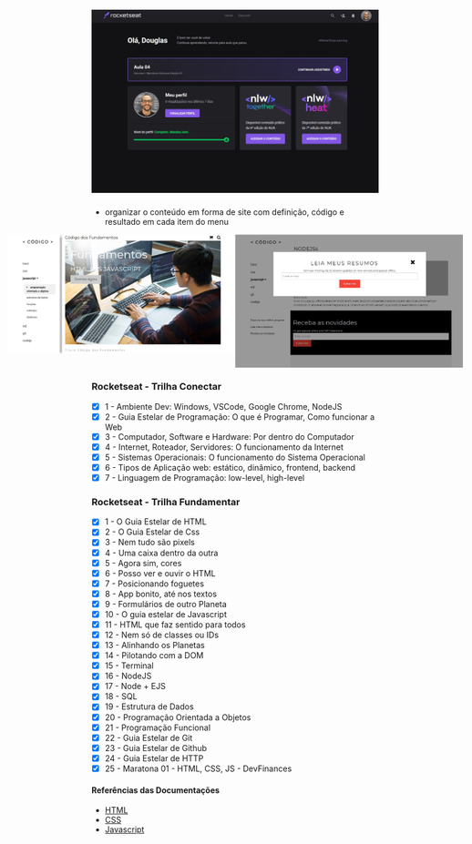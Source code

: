 <h1 align="center">
    <img alt="Rocketseat Discover" src=".github/rocketseat.jpg" />	
</h1>

- organizar o conteúdo em forma de site com definição, código e resultado em cada item do menu

<p align="center" style="display: flex; align-items: flex-start; justify-content: center;"> 
  <img alt="RocketseatDiscover" title="#RocketseatDiscover" src="./.github/rocketseat-1.jpg" width="400px"> 
  <img alt="RocketseatDiscover" title="#RocketseatDiscover" src="./.github/rocketseat-2.jpg" width="400px"> 
</p> 

### Rocketseat - Trilha Conectar
- [x] 1 - Ambiente Dev: Windows, VSCode, Google Chrome, NodeJS
- [x] 2 - Guia Estelar de Programação: O que é Programar, Como funcionar a Web
- [x] 3 - Computador, Software e Hardware: Por dentro do Computador
- [x] 4 - Internet, Roteador, Servidores: O funcionamento da Internet
- [x] 5 - Sistemas Operacionais: O funcionamento do Sistema Operacional
- [x] 6 - Tipos de Aplicação web: estático, dinâmico, frontend, backend
- [x] 7 - Linguagem de Programação: low-level, high-level

### Rocketseat - Trilha Fundamentar 
- [x] 1 - O Guia Estelar de HTML 
- [x] 2 - O Guia Estelar de Css 
- [x] 3 - Nem tudo são pixels
- [x] 4 - Uma caixa dentro da outra
- [x] 5 - Agora sim, cores
- [x] 6 - Posso ver e ouvir o HTML
- [x] 7 - Posicionando foguetes
- [x] 8 - App bonito, até nos textos
- [x] 9 - Formulários de outro Planeta
- [x] 10 - O guia estelar de Javascript 
- [x] 11 - HTML que faz sentido para todos
- [x] 12 - Nem só de classes ou IDs 
- [x] 13 - Alinhando os Planetas
- [x] 14 - Pilotando com a DOM
- [x] 15 - Terminal
- [x] 16 - NodeJS
- [x] 17 - Node + EJS
- [x] 18 - SQL
- [x] 19 - Estrutura de Dados
- [x] 20 - Programação Orientada a Objetos 
- [x] 21 - Programação Funcional
- [x] 22 - Guia Estelar de Git
- [x] 23 - Guia Estelar de Github
- [x] 24 - Guia Estelar de HTTP
- [x] 25 - Maratona 01 - HTML, CSS, JS - DevFinances

#### Referências das Documentações

- [HTML](https://developer.mozilla.org/en-US/docs/Web/HTML)
- [CSS](https://developer.mozilla.org/en-US/docs/Web/CSS)
- [Javascript](https://developer.mozilla.org/en-US/docs/Web/JavaScript) 

